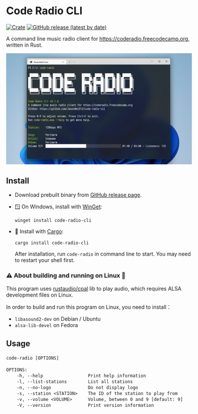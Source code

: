 # Code Radio CLI

[![Crate](https://img.shields.io/crates/v/code-radio-cli.svg)](https://crates.io/crates/code-radio-cli)
[![GitHub release (latest by date)](https://img.shields.io/github/v/release/JasonWei512/code-radio-cli)](https://github.com/JasonWei512/code-radio-cli/releases)

A command line music radio client for https://coderadio.freecodecamp.org, written in Rust.

![Screenshot](./.github/images/screenshot.jpg)

## Install

- Download prebuilt binary from [GitHub release page](https://github.com/JasonWei512/code-radio-cli/releases).
  
- 🪟 On Windows, install with [WinGet](https://github.com/microsoft/winget-cli):
  
  ```
  winget install code-radio-cli
  ```

- 🦀 Install with [Cargo](https://rustup.rs/):
  
  ```
  cargo install code-radio-cli
  ```

  After installation, run `code-radio` in command line to start. You may need to restart your shell first.

### ⚠ About building and running on Linux 🐧

This program uses [rustaudio/cpal](https://github.com/rustaudio/cpal) lib to play audio, which requires ALSA development files on Linux.

In order to build and run this program on Linux, you need to install：

- `libasound2-dev` on Debian / Ubuntu
- `alsa-lib-devel` on Fedora

## Usage

```
code-radio [OPTIONS]

OPTIONS:
    -h, --help                 Print help information
    -l, --list-stations        List all stations
    -n, --no-logo              Do not display logo
    -s, --station <STATION>    The ID of the station to play from
    -v, --volume <VOLUME>      Volume, between 0 and 9 [default: 9]
    -V, --version              Print version information
```